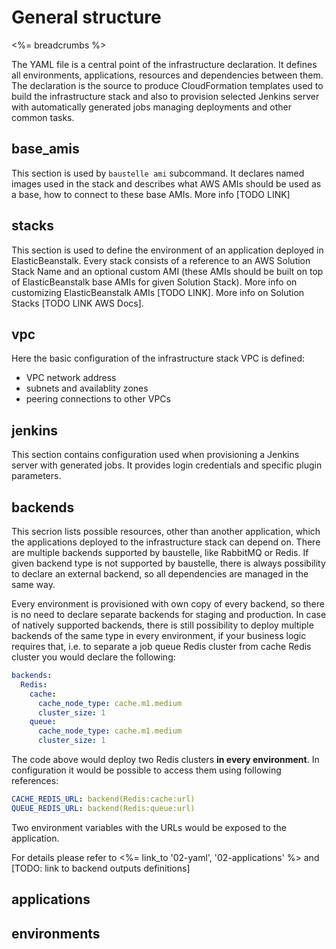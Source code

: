 # General structure

<%= breadcrumbs %>

The YAML file is a central point of the infrastructure declaration. It defines
all environments, applications, resources and dependencies between them.
The declaration is the source to produce CloudFormation templates used to
build the infrastructure stack and also to provision selected Jenkins server
with automatically generated jobs managing deployments and other common tasks.

## base_amis

This section is used by `baustelle ami` subcommand. It declares named images used in
the stack and describes what AWS AMIs should be used as a base, how to connect to these
base AMIs. More info [TODO LINK]

## stacks

This section is used to define the environment of an application deployed in
ElasticBeanstalk. Every stack consists of a reference to an AWS Solution Stack Name
and an optional custom AMI (these AMIs should be built on top of ElasticBeanstalk
base AMIs for given Solution Stack). More info on customizing ElasticBeanstalk AMIs
[TODO LINK]. More info on Solution Stacks [TODO LINK AWS Docs].

## vpc

Here the basic configuration of the infrastructure stack VPC is defined:

* VPC network address
* subnets and availablity zones
* peering connections to other VPCs

## jenkins

This section contains configuration used when provisioning a Jenkins server
with generated jobs. It provides login credentials and specific plugin parameters.

## backends

This secrion lists possible resources, other than another application, which
the applications deployed to the infrastructure stack can depend on. There
are multiple backends supported by baustelle, like RabbitMQ or Redis.
If given backend type is not supported by baustelle, there is always possibility
to declare an external backend, so all dependencies are managed in the same way.

Every environment is provisioned with own copy of every backend, so there is no
need to declare separate backends for staging and production. In case of natively
supported backends, there is still possibility to deploy multiple backends of
the same type in every environment, if your business logic requires that, i.e.
to separate a job queue Redis cluster from cache Redis cluster you would declare
the following:

``` yaml
backends:
  Redis:
    cache:
      cache_node_type: cache.m1.medium
      cluster_size: 1
    queue:
      cache_node_type: cache.m1.medium
      cluster_size: 1
```

The code above would deploy two Redis clusters **in every environment**. In configuration
it would be possible to access them using following references:

``` yaml
CACHE_REDIS_URL: backend(Redis:cache:url)
QUEUE_REDIS_URL: backend(Redis:queue:url)
```

Two environment variables with the URLs would be exposed to the application.

For details please refer to <%= link_to '02-yaml', '02-applications' %> and
[TODO: link to backend outputs definitions]

## applications

## environments
